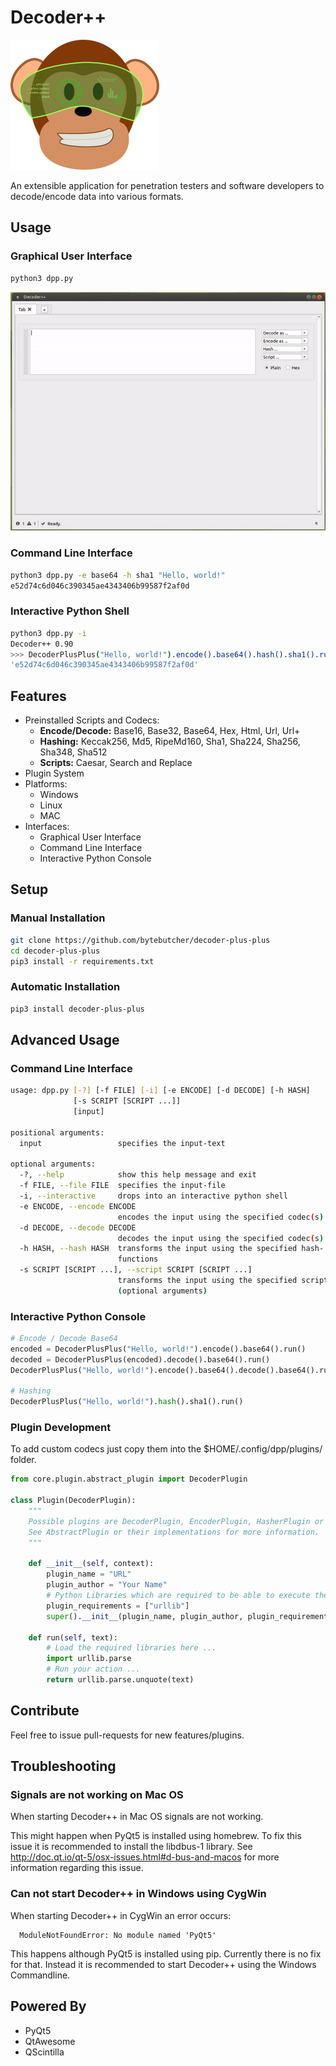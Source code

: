  # Decoder++

![Decoder++ Logo](decoder-plus-plus/images/dpp.png)

An extensible application for penetration testers and software developers to decode/encode data into various formats.  


## Usage

### Graphical User Interface

```bash
python3 dpp.py
```

![Decoder++ Screenshot](images/dpp-screencast-001.gif)

### Command Line Interface

```bash
python3 dpp.py -e base64 -h sha1 "Hello, world!"
e52d74c6d046c390345ae4343406b99587f2af0d
```

### Interactive Python Shell

```bash
python3 dpp.py -i
Decoder++ 0.90
>>> DecoderPlusPlus("Hello, world!").encode().base64().hash().sha1().run()
'e52d74c6d046c390345ae4343406b99587f2af0d'
```

## Features

* Preinstalled Scripts and Codecs:
    * **Encode/Decode:** Base16, Base32, Base64, Hex, Html, Url, Url+
    * **Hashing:** Keccak256, Md5, RipeMd160, Sha1, Sha224, Sha256, Sha348, Sha512
    * **Scripts:** Caesar, Search and Replace
* Plugin System
* Platforms:
    * Windows
    * Linux
    * MAC
* Interfaces:
    * Graphical User Interface
    * Command Line Interface
    * Interactive Python Console    

## Setup

### Manual Installation
```bash
git clone https://github.com/bytebutcher/decoder-plus-plus
cd decoder-plus-plus
pip3 install -r requirements.txt
```

### Automatic Installation
```bash
pip3 install decoder-plus-plus
```

## Advanced Usage

### Command Line Interface
```bash
usage: dpp.py [-?] [-f FILE] [-i] [-e ENCODE] [-d DECODE] [-h HASH]
              [-s SCRIPT [SCRIPT ...]]
              [input]

positional arguments:
  input                 specifies the input-text

optional arguments:
  -?, --help            show this help message and exit
  -f FILE, --file FILE  specifies the input-file
  -i, --interactive     drops into an interactive python shell
  -e ENCODE, --encode ENCODE
                        encodes the input using the specified codec(s).
  -d DECODE, --decode DECODE
                        decodes the input using the specified codec(s)
  -h HASH, --hash HASH  transforms the input using the specified hash-
                        functions
  -s SCRIPT [SCRIPT ...], --script SCRIPT [SCRIPT ...]
                        transforms the input using the specified script
                        (optional arguments)
```

### Interactive Python Console

```python
# Encode / Decode Base64
encoded = DecoderPlusPlus("Hello, world!").encode().base64().run()
decoded = DecoderPlusPlus(encoded).decode().base64().run()
DecoderPlusPlus("Hello, world!").encode().base64().decode().base64().run() == "Hello, world!"

# Hashing
DecoderPlusPlus("Hello, world!").hash().sha1().run()
```

### Plugin Development

To add custom codecs just copy them into the $HOME/.config/dpp/plugins/ folder. 

```python
from core.plugin.abstract_plugin import DecoderPlugin

class Plugin(DecoderPlugin):
    """
    Possible plugins are DecoderPlugin, EncoderPlugin, HasherPlugin or ScriptPlugin.
    See AbstractPlugin or their implementations for more information.
    """ 

    def __init__(self, context):
        plugin_name = "URL"
        plugin_author = "Your Name"
        # Python Libraries which are required to be able to execute the run method of this plugin.
        plugin_requirements = ["urllib"]
        super().__init__(plugin_name, plugin_author, plugin_requirements)

    def run(self, text):
        # Load the required libraries here ...
        import urllib.parse
        # Run your action ...
        return urllib.parse.unquote(text)
```

## Contribute

Feel free to issue pull-requests for new features/plugins.


## Troubleshooting

### Signals are not working on Mac OS

When starting Decoder++ in Mac OS signals are not working.

This might happen when PyQt5 is installed using homebrew. To fix this issue it is recommended to install the libdbus-1
library. See http://doc.qt.io/qt-5/osx-issues.html#d-bus-and-macos for more information regarding this issue.  

### Can not start Decoder++ in Windows using CygWin

When starting Decoder++ in CygWin an error occurs:
```
  ModuleNotFoundError: No module named 'PyQt5'
```

This happens although PyQt5 is installed using pip. Currently there is no fix for that. Instead it is recommended
to start Decoder++ using the Windows Commandline.

## Powered By

* PyQt5
* QtAwesome
* QScintilla
